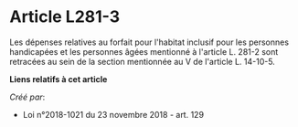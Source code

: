 # Article L281-3

Les dépenses relatives au forfait pour l'habitat inclusif pour les personnes handicapées et les personnes âgées mentionné à
l'article L. 281-2 sont retracées au sein de la section mentionnée au V de l'article L. 14-10-5.

**Liens relatifs à cet article**

_Créé par_:

  - Loi n°2018-1021 du 23 novembre 2018 - art. 129
